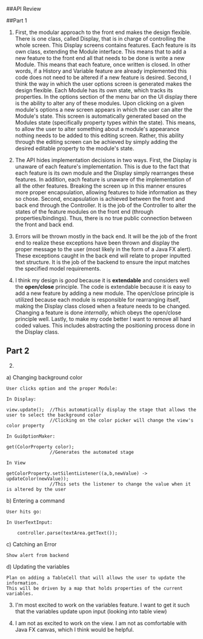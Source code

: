 ##API Review

##Part 1

1) First, the modular approach to the front end makes the design flexible.  There is one class, called Display, that is in charge of controlling the whole screen.  This Display screens contains features. Each feature is its own class, extending the Module interface.  This means that to add a new feature to the front end all that needs to be done is write a new Module.  This means that each feature, once written is closed.  In other words, if a History and Variable feature are already implemented this code does not need to be altered if a new feature is desired. Second, I think the way in which the user options screen is generated makes the design flexible.  Each Module has its own state, which tracks its properties.  In the options section of the menu bar on the UI display there is the ability to alter any of these modules.  Upon clicking on a given module's options a new screen appears in which the user can alter the Module's state.  This screen is automatically generated based on the Modules state (specifically property types within the state).  This means, to allow the user to alter something about a module's appearance nothing needs to be added to this editing screen.  Rather, this ability through the editing screen can be achieved by simply adding the desired editable property to the module's state.

2) The API hides implementation decisions in two ways.  First, the Display is unaware of each feature's implementation.  This is due to the fact that each feature is its own module and the Display simply rearranges these features.  In addition, each feature is unaware of the implementation of all the other features. Breaking the screen up in this manner ensures more proper encapsulation, allowing features to hide information as they so chose.  Second, encapsulation is achieved between the front and back end through the Controller.  It is the job of the Controller to alter the states of the feature modules on the front end (through properties/bindings).  Thus, there is no true public connection between the front and back end.

3) Errors will be thrown mostly in the back end. It will be the job of the front end to realize these exceptions have been thrown and display the proper message to the user (most likely in the form of a Java FX alert).  These exceptions caught in the back end will relate to proper inputted text structure.  It is the job of the backend to ensure the input matches the specified model requirements. 

4) I think my design is *good* because it is **extendable** and considers well the **open/close** principle.  The code is extendable because it is easy to add a new feature by adding a new module.  The open/close principle is utilized because each module is responsible for rearranging itself, making the Display class closed when a feature needs to be changed.  Changing a feature is done *internally*, which obeys the open/close principle well.  Lastly, to make my code better I want to remove all hard coded values.  This includes abstracting the positioning process done in the Display class.

## Part 2

2) 
a) Changing background color

	User clicks option and the proper Module:
	
	In Display: 
	
	view.update(); 	//This automatically display the stage that allows the user to select the background color
					//Clicking on the color picker will change the view's color property 
	
	In GuiOptionMaker:
	
	get(ColorProperty color);
					//Generates the automated stage
					
	In View
	
	getColorProperty.setSilentListener((a,b,newValue) -> updateColor(newValue));
					//This sets the listener to change the value when it is altered by the user
b) Entering a command

	User hits go:
	
	In UserTextInput:
	
		controller.parse(textArea.getText());

c) Catching an Error 
	
	Show alert from backend

d) Updating the variables

	Plan on adding a TableCell that will allows the user to update the information.  
	This will be driven by a map that holds properties of the current variables.

3) I'm most excited to work on the variables feature.  I want to get it such that the variables update upon input (looking into table view)

4) I am not as excited to work on the view.  I am not as comfortable with Java FX canvas, which I think would be helpful.

